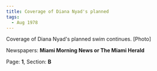 ```yaml
---  
title: Coverage of Diana Nyad's planned  
tags:  
  - Aug 1978  
---  
```

  
Coverage of Diana Nyad's planned swim continues. [Photo]  
  
Newspapers: **Miami Morning News or The Miami Herald**  
  
Page: **1**, Section: **B** 
